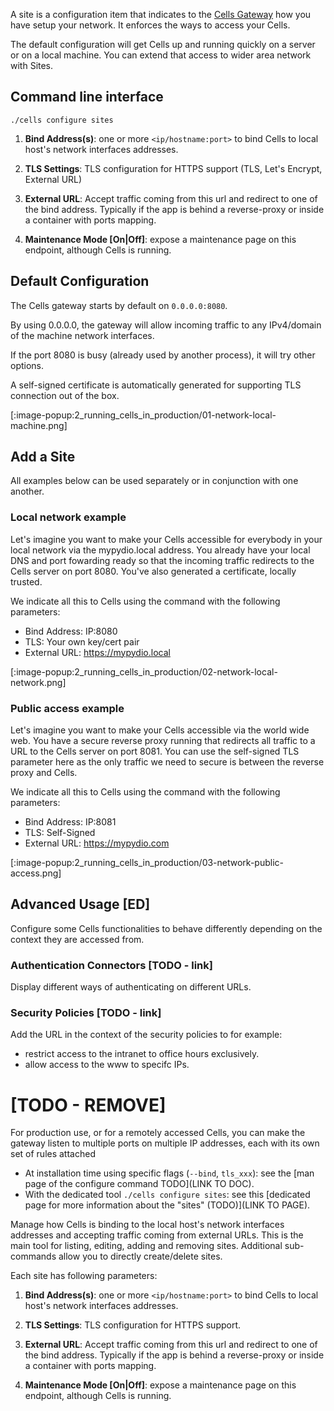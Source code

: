 A site is a configuration item that indicates to the [Cells Gateway](./glossary) how you have setup your network. It enforces the ways to access
your Cells.

The default configuration will get Cells up and running quickly on a server or on a local machine. You can extend that access
to wider area network with Sites.

## Command line interface

```
./cells configure sites
```

1. **Bind Address(s)**: one or more `<ip/hostname:port>` to bind Cells to local host's network interfaces addresses. 

2. **TLS Settings**: TLS configuration for HTTPS support (TLS, Let's Encrypt, External URL)

3. **External URL**: Accept traffic coming from this url and redirect to one of the bind address.
    Typically if the app is behind a reverse-proxy or inside a container with ports mapping.

4. **Maintenance Mode [On|Off]**: expose a maintenance page on this endpoint, although Cells is running.

## Default Configuration

The Cells gateway starts by default on `0.0.0.0:8080`.

By using 0.0.0.0, the gateway will allow incoming traffic to any IPv4/domain of the machine network interfaces.

If the port 8080 is busy (already used by another process), it will try other options.

A self-signed certificate is automatically generated for supporting TLS connection out of the box.

[:image-popup:2_running_cells_in_production/01-network-local-machine.png]

## Add a Site

All examples below can be used separately or in conjunction with one another.

### Local network example

Let's imagine you want to make your Cells accessible for everybody in your local network via the mypydio.local address. You already have your local DNS
and port fowarding ready so that the incoming traffic redirects to the Cells server on port 8080. You've also generated a certificate, locally trusted.

We indicate all this to Cells using the command with the following parameters:

  - Bind Address: IP:8080
  - TLS: Your own key/cert pair
  - External URL: https://mypydio.local

[:image-popup:2_running_cells_in_production/02-network-local-network.png]

### Public access example

Let's imagine you want to make your Cells accessible via the world wide web. You have a secure reverse proxy running that redirects all traffic to a URL to the
Cells server on port 8081. You can use the self-signed TLS parameter here as the only traffic we need to secure is between the reverse proxy and Cells.

We indicate all this to Cells using the command with the following parameters:

  - Bind Address: IP:8081
  - TLS: Self-Signed
  - External URL: https://mypydio.com

[:image-popup:2_running_cells_in_production/03-network-public-access.png]

## Advanced Usage [ED]

Configure some Cells functionalities to behave differently depending on the context they are accessed from.

### Authentication Connectors [TODO - link]
Display different ways of authenticating on different URLs.

### Security Policies [TODO - link]
Add the URL in the context of the security policies to for example:

  - restrict access to the intranet to office hours exclusively.
  - allow access to the www to specifc IPs.





# [TODO - REMOVE]
For production use, or for a remotely accessed Cells, you can make the gateway listen to multiple ports on multiple IP addresses,
each with its own set of rules attached 

- At installation time using specific flags (`--bind`, `tls_xxx`): see the [man page of the configure command TODO](LINK TO DOC).
- With the dedicated tool `./cells configure sites`: see this [dedicated page for more information about the "sites" (TODO)](LINK TO PAGE).

Manage how Cells is binding to the local host's network interfaces addresses and accepting traffic coming from external URLs.
  This is the main tool for listing, editing, adding and removing sites. Additional sub-commands allow you to directly create/delete sites.
  
  Each site has following parameters:
  
1. **Bind Address(s)**: one or more `<ip/hostname:port>` to bind Cells to local host's network interfaces addresses. 

2. **TLS Settings**: TLS configuration for HTTPS support.

3. **External URL**: Accept traffic coming from this url and redirect to one of the bind address.
    Typically if the app is behind a reverse-proxy or inside a container with ports mapping.

4. **Maintenance Mode [On|Off]**: expose a maintenance page on this endpoint, although Cells is running.